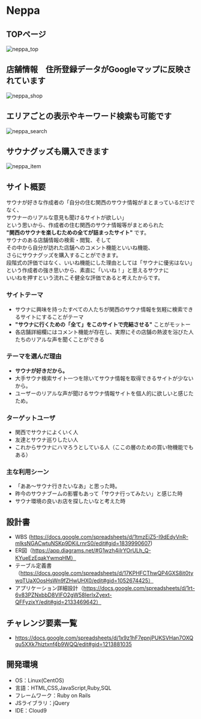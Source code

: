 # Neppa
## TOPページ
![neppa_top](https://user-images.githubusercontent.com/84171616/131245719-e5192ad6-f43e-48f8-929e-15b2e8070392.gif)

## 店舗情報　住所登録データがGoogleマップに反映されています
![neppa_shop](https://user-images.githubusercontent.com/84171616/131289178-178d95c9-4b23-40fa-b492-6a1f39f40421.gif)

## エリアごとの表示やキーワード検索も可能です
![neppa_search](https://user-images.githubusercontent.com/84171616/131290381-341099e0-ad2e-43db-a079-410a25a98e6d.gif)

## サウナグッズも購入できます
![neppa_item](https://user-images.githubusercontent.com/84171616/131286998-3f925f0b-ae02-4ec5-84c1-c1fd86812ae3.gif)



## サイト概要
サウナが好きな作成者の「自分の住む関西のサウナ情報がまとまっているだけでなく、
<br>
サウナーのリアルな意見も聞けるサイトが欲しい」
<br>
という思いから、作成者の住む関西のサウナ情報等がまとめられた
<br>
 __"関西のサウナを楽しむための全てが詰まったサイト"__ です。
<br>
サウナのある店舗情報の検索・閲覧、そして
<br>
その中から自分が訪れた店舗へのコメント機能といいね機能、
<br>
さらにサウナグッズを購入することができます。
<br>
段階式の評価ではなく、いいね機能にした理由としては「サウナに優劣はない」
<br>
という作成者の強き思いから、素直に「いいね！」と思えるサウナに
<br>
いいねを押すという流れこそ健全な評価であると考えたからです。

### サイトテーマ
* サウナに興味を持ったすべての人たちが関西のサウナ情報を気軽に検索できるサイトにすることがテーマ
*  __"サウナに行くための「全て」をこのサイトで完結させる"__ ことがモットー
* 各店舗詳細欄にはコメント機能が存在し、実際にその店舗の熱波を浴びた人たちのリアルな声を聞くことができる

### テーマを選んだ理由
* __サウナが好きだから。__
* 大手サウナ検索サイト一つを除いてサウナ情報を取得できるサイトが少ないから。
* ユーザーのリアルな声が聞けるサウナ情報サイトを個人的に欲しいと感じたため。

### ターゲットユーザ
* 関西でサウナによくいく人
* 友達とサウナ巡りしたい人
* これからサウナにハマろうとしている人（ここの層のための買い物機能でもある）

### 主な利用シーン
* 「ああ〜サウナ行きたいなあ」と思った時。
* 昨今のサウナブームの影響もあって「サウナ行ってみたい」と感じた時
* サウナ環境の良いお店を探したいなと考えた時

## 設計書
* WBS (https://docs.google.com/spreadsheets/d/1tmzEiZ5-I9dEdyVnR-mlksNGACwtuNSKp9DKiLrnrS0/edit#gid=1839990607)
* ER図（https://app.diagrams.net/#G1wzh4iIrYOrULh_Q-KYueEzEqakYwmqHM）
* テーブル定義書（https://docs.google.com/spreadsheets/d/17KPHFCThwQP4GXS8it0tywqTUaXOosHsWn9fZHwUHX0/edit#gid=1052674425）
* アプリケーション詳細設計（https://docs.google.com/spreadsheets/d/1rt-6v83PZNxbbD8VIFO2gW58IerIxZyext-QFFyzixY/edit#gid=2133469642）

## チャレンジ要素一覧
* <https://docs.google.com/spreadsheets/d/1x9z1hF7epnjPUKSVHan7OXQqu5XXk7hiztxnf4b9WQQ/edit#gid=1213881035>

## 開発環境
- OS：Linux(CentOS)
- 言語：HTML,CSS,JavaScript,Ruby,SQL
- フレームワーク：Ruby on Rails
- JSライブラリ：jQuery
- IDE：Cloud9
